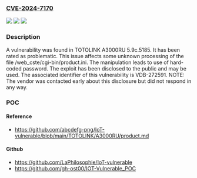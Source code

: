 ### [CVE-2024-7170](https://cve.mitre.org/cgi-bin/cvename.cgi?name=CVE-2024-7170)
![](https://img.shields.io/static/v1?label=Product&message=A3000RU&color=blue)
![](https://img.shields.io/static/v1?label=Version&message=%3D%205.9c.5185%20&color=brighgreen)
![](https://img.shields.io/static/v1?label=Vulnerability&message=CWE-259%20Use%20of%20Hard-coded%20Password&color=brighgreen)

### Description

A vulnerability was found in TOTOLINK A3000RU 5.9c.5185. It has been rated as problematic. This issue affects some unknown processing of the file /web_cste/cgi-bin/product.ini. The manipulation leads to use of hard-coded password. The exploit has been disclosed to the public and may be used. The associated identifier of this vulnerability is VDB-272591. NOTE: The vendor was contacted early about this disclosure but did not respond in any way.

### POC

#### Reference
- https://github.com/abcdefg-png/IoT-vulnerable/blob/main/TOTOLINK/A3000RU/product.md

#### Github
- https://github.com/LaPhilosophie/IoT-vulnerable
- https://github.com/gh-ost00/IOT-Vulnerable_POC

